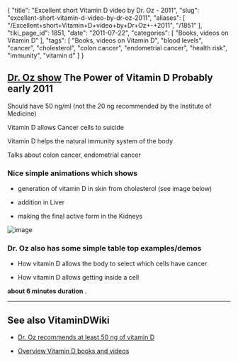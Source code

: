 {
    "title": "Excellent short Vitamin D video by Dr. Oz - 2011",
    "slug": "excellent-short-vitamin-d-video-by-dr-oz-2011",
    "aliases": [
        "/Excellent+short+Vitamin+D+video+by+Dr+Oz+-+2011",
        "/1851"
    ],
    "tiki_page_id": 1851,
    "date": "2011-07-22",
    "categories": [
        "Books, videos on Vitamin D"
    ],
    "tags": [
        "Books, videos on Vitamin D",
        "blood levels",
        "cancer",
        "cholesterol",
        "colon cancer",
        "endometrial cancer",
        "health risk",
        "immunity",
        "vitamin d"
    ]
}


## [Dr. Oz show](http://www.doctoroz.com/videos/power-vitamin-d) The Power of Vitamin D  Probably early 2011

Should have 50 ng/ml (not the 20 ng recommended by the Institute of Medicine)

Vitamin D allows Cancer cells to suicide

Vitamin D helps the natural immunity system of the body

Talks about colon cancer, endometrial cancer

### Nice simple animations which shows

* generation of vitamin D in skin from cholesterol (see image below)

* addition in Liver

* making the final active form in the Kidneys

<img src="https://d1bk1kqxc0sym.cloudfront.net/attachments/png/oz-skin.png" alt="image">

### Dr. Oz also has some simple table top examples/demos

* How vitamin D allows the body to select which cells have cancer

* How vitamin D allows getting inside a cell

 **about 6 minutes duration** .

---

## See also VitaminDWiki

* [Dr. Oz recommends at least 50 ng of vitamin D](/posts/dr-oz-recommends-at-least-50-ng-of-vitamin-d)

* [Overview Vitamin D books and videos](/posts/overview-vitamin-d-books-and-videos)